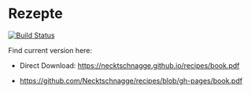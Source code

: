 # Rezepte

[![Build Status](https://travis-ci.com/Necktschnagge/recipes.svg?branch=master)](https://travis-ci.com/Necktschnagge/recipes)

Find current version here:

* Direct Download: https://necktschnagge.github.io/recipes/book.pdf

* https://github.com/Necktschnagge/recipes/blob/gh-pages/book.pdf
